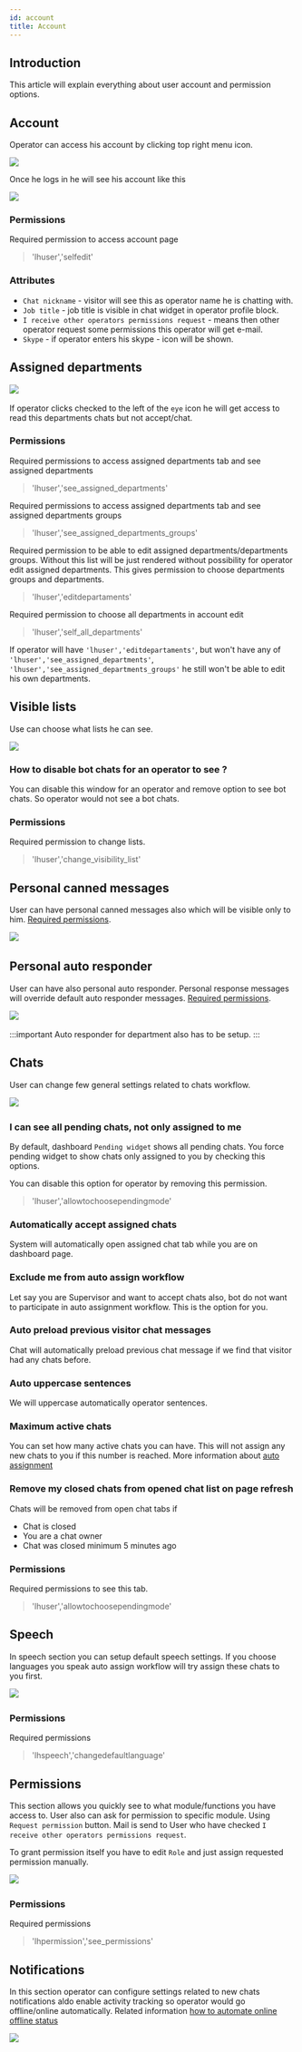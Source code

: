```yaml
---
id: account
title: Account
---
```


## Introduction

This article will explain everything about user account and permission options.

## Account

Operator can access his account by clicking top right menu icon. 

![](/img/user/account-dropdown.jpg)

Once he logs in he will see his account like this

![](/img/user/account.png)

### Permissions

Required permission to access account page

> 'lhuser','selfedit'

### Attributes

* `Chat nickname` - visitor will see this as operator name he is chatting with.
* `Job title` - job title is visible in chat widget in operator profile block.
* `I receive other operators permissions request` - means then other operator request some permissions this operator will get e-mail.
* `Skype` - if operator enters his skype - icon will be shown.

## Assigned departments

​![](/img/user/assigned-departments.png)

If operator clicks checked to the left of the `eye` icon he will get access to read this departments chats but not accept/chat.

### Permissions

Required permissions to access assigned departments tab and see assigned departments

> 'lhuser','see_assigned_departments'

Required permissions to access assigned departments tab and see assigned departments groups

> 'lhuser','see_assigned_departments_groups'

Required permission to be able to edit assigned departments/departments groups. Without this list will be just rendered without possibility for operator edit assigned departments. This gives permission to choose departments groups and departments.

> 'lhuser','editdepartaments'

Required permission to choose all departments in account edit

> 'lhuser','self_all_departments'

If operator will have `'lhuser','editdepartaments'`, but won't have any of `'lhuser','see_assigned_departments'`, `'lhuser','see_assigned_departments_groups'` he still won't be able to edit his own departments.

## Visible lists

Use can choose what lists he can see.

![](/img/user/visible-lists.png)

### How to disable bot chats for an operator to see ?

You can disable this window for an operator and remove option to see bot chats. So operator would not see a bot chats.

### Permissions

Required permission to change lists.

> 'lhuser','change_visibility_list'

## Personal canned messages

User can have personal canned messages also which will be visible only to him. [Required permissions](canned.md#permission).

​![](/img/user/personal-canned-messages.png)

## Personal auto responder

User can have also personal auto responder. Personal response messages will override default auto responder messages. [Required permissions](auto-responder.md#permission).

​![](/img/user/personal-auto-responder.png)

:::important
Auto responder for department also has to be setup.
:::

## Chats

User can change few general settings related to chats workflow.

​![](/img/user/account-chats.png)

### I can see all pending chats, not only assigned to me

By default, dashboard `Pending widget` shows all pending chats. You force pending widget to show chats only assigned to you by checking this options.

You can disable this option for operator by removing this permission.

> 'lhuser','allowtochoosependingmode'

### Automatically accept assigned chats

System will automatically open assigned chat tab while you are on dashboard page.

### Exclude me from auto assign workflow

Let say you are Supervisor and want to accept chats also, bot do not want to participate in auto assignment workflow. This is the option for you.

### Auto preload previous visitor chat messages

Chat will automatically preload previous chat message if we find that visitor had any chats before.

### Auto uppercase sentences

We will uppercase automatically operator sentences.

### Maximum active chats

You can set how many active chats you can have. This will not assign any new chats to you if this number is reached. More information about [auto assignment](auto-assignment.mdx)

### Remove my closed chats from opened chat list on page refresh

Chats will be removed from open chat tabs if

* Chat is closed
* You are a chat owner
* Chat was closed minimum 5 minutes ago

### Permissions

Required permissions to see this tab.

> 'lhuser','allowtochoosependingmode'

## Speech

In speech section you can setup default speech settings. If you choose languages you speak auto assign workflow will try assign these chats to you first.

​![](/img/user/speech-language.png)

### Permissions

Required permissions

> 'lhspeech','changedefaultlanguage'

## Permissions

This section allows you quickly see to what module/functions you have access to. User also can ask for permission to specific module. Using `Request permission` button. Mail is send to User who have checked `I receive other operators permissions request`. 

To grant permission itself you have to edit `Role` and just assign requested permission manually.

​![](/img/user/permissions.png)

### Permissions

Required permissions

> 'lhpermission','see_permissions'

## Notifications

In this section operator can configure settings related to new chats notifications aldo enable activity tracking so operator would go offline/online automatically. Related information [how to automate online offline status](../offline-online-automation.md)

​![](/img/user/notifications.png)